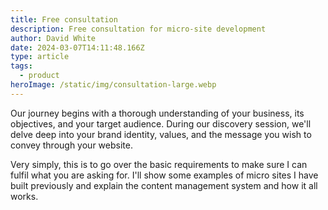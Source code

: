 ```yaml
---
title: Free consultation
description: Free consultation for micro-site development
author: David White
date: 2024-03-07T14:11:48.166Z
type: article
tags:
  - product
heroImage: /static/img/consultation-large.webp
---
```

Our journey begins with a thorough understanding of your business, its objectives, and your target audience. During our discovery session, we'll delve deep into your brand identity, values, and the message you wish to convey through your website.

Very simply, this is to go over the basic requirements to make sure I can fulfil what you are asking for.  I'll show some examples of micro sites I have built previously and explain the content management system and how it all works.
